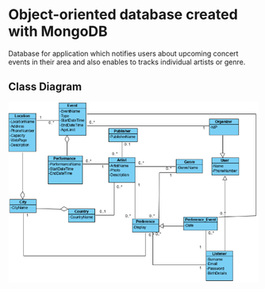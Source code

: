 # Object-oriented database created with MongoDB
Database for application which notifies users about upcoming concert events in their area and also enables to tracks individual artists or genre.

 ## Class Diagram
 ![class diagram](./images/classDiagramMongo.png)